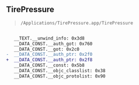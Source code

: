 ## TirePressure

> `/Applications/TirePressure.app/TirePressure`

```diff

   __TEXT.__unwind_info: 0x3d8
   __DATA_CONST.__auth_got: 0x760
   __DATA_CONST.__got: 0x2c0
-  __DATA_CONST.__auth_ptr: 0x2f0
+  __DATA_CONST.__auth_ptr: 0x2f8
   __DATA_CONST.__const: 0x5b8
   __DATA_CONST.__objc_classlist: 0x38
   __DATA_CONST.__objc_protolist: 0x90

```
